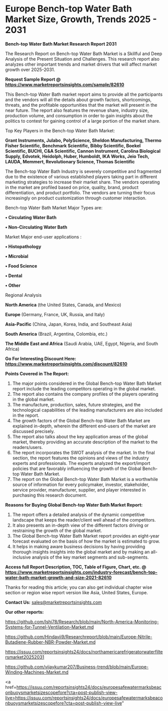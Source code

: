 # Europe Bench-top Water Bath Market Size, Growth, Trends 2025 - 2031

<strong>Bench-top Water Bath Market Research Report 2031</strong>

The Research Report on Bench-top Water Bath Market is a Skillful and Deep Analysis of the Present Situation and Challenges. This research report also analyzes other important trends and market drivers that will affect market growth over 2025-2031.

<strong>Request Sample Report @ <a href=https://www.marketreportsinsights.com/sample/82610>https://www.marketreportsinsights.com/sample/82610</a></strong>

This Bench-top Water Bath market report aims to provide all the participants and the vendors will all the details about growth factors, shortcomings, threats, and the profitable opportunities that the market will present in the near future. The report also features the revenue share, industry size, production volume, and consumption in order to gain insights about the politics to contest for gaining control of a large portion of the market share.

Top Key Players in the Bench-top Water Bath Market:

<strong>Grant Instruments, Julabo, PolyScience, Sheldon Manufacturing, Thermo Fisher Scientific, Benchmark Scientific, Bibby Scientific, Boekel Scientific, BUCHI, C&A Scientific, Cannon Instrument, Carolina Biological Supply, Edvotek, Heidolph, Huber, Humboldt, IKA Works, Jeio Tech, LAUDA, Memmert, Revolutionary Science, Thomas Scientific</strong>

The Bench-top Water Bath Industry is severely competitive and fragmented due to the existence of various established players taking part in different marketing strategies to increase their market share. The vendors operating in the market are profiled based on price, quality, brand, product differentiation, and product portfolio. The vendors are turning their focus increasingly on product customization through customer interaction.

Bench-top Water Bath Market Major Types are:

<strong>• Circulating Water Bath

• Non-Circulating Water Bath</strong>

Market Major end-user applications :

<strong>• Histopathology

• Microbial

• Food Science

• Dental

• Other</strong>

Regional Analysis

</u><strong><b>North America</b></strong> (the United States, Canada, and Mexico)

<strong><b>Europe </b></strong>(Germany, France, UK, Russia, and Italy)

<strong><b>Asia-Pacific</b></strong> (China, Japan, Korea, India, and Southeast Asia)

<strong><b>South America</b></strong> (Brazil, Argentina, Colombia, etc.)

<strong><b>The Middle East and Africa</b></strong> (Saudi Arabia, UAE, Egypt, Nigeria, and South Africa)

<strong>Go For Interesting Discount Here: <a href=https://www.marketreportsinsights.com/discount/82610>https://www.marketreportsinsights.com/discount/82610</a></strong>

<strong>Points Covered in The Report:</strong>
<ol>
  <li>The major points considered in the Global Bench-top Water Bath Market report include the leading competitors operating in the global market.</li>
  <li>The report also contains the company profiles of the players operating in the global market.</li>
  <li>The manufacture, production, sales, future strategies, and the technological capabilities of the leading manufacturers are also included in the report.</li>
  <li>The growth factors of the Global Bench-top Water Bath Market are explained in-depth, wherein the different end-users of the market are discussed precisely.</li>
  <li>The report also talks about the key application areas of the global market, thereby providing an accurate description of the market to the readers/users.</li>
  <li>The report incorporates the SWOT analysis of the market. In the final section, the report features the opinions and views of the industry experts and professionals. The experts analyzed the export/import policies that are favorably influencing the growth of the Global Bench-top Water Bath Market.</li>
  <li>The report on the Global Bench-top Water Bath Market is a worthwhile source of information for every policymaker, investor, stakeholder, service provider, manufacturer, supplier, and player interested in purchasing this research document.</li>
</ol>
<strong>Reasons for Buying Global Bench-top Water Bath Market Report:</strong>

<ol>
  <li>The report offers a detailed analysis of the dynamic competitive landscape that keeps the reader/client well ahead of the competitors.</li>
  <li>It also presents an in-depth view of the different factors driving or restraining the growth of the global market.</li>
  <li>The Global Bench-top Water Bath Market report provides an eight-year forecast evaluated on the basis of how the market is estimated to grow.</li>
  <li>It helps in making aware business decisions by having providing thorough insights insights into the global market and by making an all-inclusive analysis of the key market segments and sub-segments.</li>
</ol>
<strong>Access full Report Description, TOC, Table of Figure, Chart, etc. @ <a href=https://www.marketreportsinsights.com/industry-forecast/bench-top-water-bath-market-growth-and-size-2021-82610>https://www.marketreportsinsights.com/industry-forecast/bench-top-water-bath-market-growth-and-size-2021-82610</a></strong>


Thanks for reading this article; you can also get individual chapter wise section or region wise report version like Asia, United States, Europe.

<strong>Contact Us:</strong>
sales@marketreportsinsights.com

<strong>Our other reports:</strong>

<a href=https://github.com/Ishi78/Research/blob/main/North-America-Monitoring-Systems-for-Tunnel-Ventilation-Market.md>https://github.com/Ishi78/Research/blob/main/North-America-Monitoring-Systems-for-Tunnel-Ventilation-Market.md</a>

<a href=https://github.com/Hindavii9/Researchreport/blob/main/Europe-Nitrile-Butadiene-Rubber-NBR-Powder-Market.md>https://github.com/Hindavii9/Researchreport/blob/main/Europe-Nitrile-Butadiene-Rubber-NBR-Powder-Market.md</a>

<a href=https://issuu.com/reportsinsights24/docs/northamericarefrigeratorwaterfiltersmarket20252031>https://issuu.com/reportsinsights24/docs/northamericarefrigeratorwaterfiltersmarket20252031</a>

<a href=https://github.com/vijaykumar207/Business-trend/blob/main/Europe-Winding-Machines-Market.md>https://github.com/vijaykumar207/Business-trend/blob/main/Europe-Winding-Machines-Market.md</a>

<a href=https://issuu.com/reportsinsights24/docs/europesafewatermarksbeaconbuoysmarketsizescopefore?cta=post-publish-view-live>https://issuu.com/reportsinsights24/docs/europesafewatermarksbeaconbuoysmarketsizescopefore?cta=post-publish-view-live</a>"
